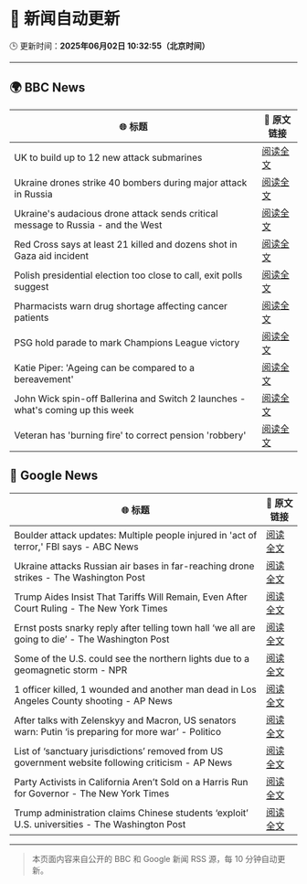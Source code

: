 # 🧠 新闻自动更新

🕒 更新时间：**2025年06月02日 10:32:55（北京时间）**

---

## 🌍 BBC News

| 🌐 标题 | 🔗 原文链接 |
|--------|-------------|
| UK to build up to 12 new attack submarines | [阅读全文](https://www.bbc.com/news/articles/c4g2jr1m49no) |
| Ukraine drones strike 40 bombers during major attack in Russia | [阅读全文](https://www.bbc.com/news/articles/c1ld7ppre9vo) |
| Ukraine's audacious drone attack sends critical message to Russia - and the West | [阅读全文](https://www.bbc.com/news/articles/c0r1jv0rn0ko) |
| Red Cross says at least 21 killed and dozens shot in Gaza aid incident | [阅读全文](https://www.bbc.com/news/articles/c991j01lym3o) |
| Polish presidential election too close to call, exit polls suggest | [阅读全文](https://www.bbc.com/news/articles/cx27897vedno) |
| Pharmacists warn drug shortage affecting cancer patients | [阅读全文](https://www.bbc.com/news/articles/c3wdlxdj6x3o) |
| PSG hold parade to mark Champions League victory | [阅读全文](https://www.bbc.com/sport/football/articles/c8e6g6kge4do) |
| Katie Piper: 'Ageing can be compared to a bereavement' | [阅读全文](https://www.bbc.com/news/articles/cx2j0jy7lreo) |
| John Wick spin-off Ballerina and Switch 2 launches - what's coming up this week | [阅读全文](https://www.bbc.com/news/articles/cp8dzjj511qo) |
| Veteran has 'burning fire' to correct pension 'robbery' | [阅读全文](https://www.bbc.com/news/articles/c2d5l7k3p31o) |

## 📰 Google News

| 🌐 标题 | 🔗 原文链接 |
|--------|-------------|
| Boulder attack updates: Multiple people injured in 'act of terror,' FBI says - ABC News | [阅读全文](https://news.google.com/rss/articles/CBMiogFBVV95cUxQM2JBUFk3QnU2QnNjNFpNV3N2NWZHRjlLUExSQ2hDb0cwWWVNM1JsLV9TU3NPOWt5aE5tVGlycC1sbkJNZE1vTjRCeGNiaEloTE1uXzU0N2VJZy1YdXI0b3Q1NDJRRTVBT05fVHZpc21WS3hOOGFvNGNGSG45SkNCT0pVZDB1V3JLaTZpY24yai1CWlB6bXlpcFR5OHdzVjAtR1HSAacBQVVfeXFMT2dTWUhXLUxuNVRTb2huRmdaMDktT2didGY2RGdVdlpiTVNmeEZpXzRyTTFtMXRfaUJNSG52cVRBRHE0Z0twX1VUbFFqZ2JUX2tWOFFKUjB4aWpjMm5tUkRnUGJkUXB6Vkh0UXlPcUc2YzRuOVp4TDlxbHNMU25yYTcyVUpIWlZqbWhIUHVnZHZycWdyOWdnYXg4SDM0bDk0Q0tCUE1SdVE?oc=5) |
| Ukraine attacks Russian air bases in far-reaching drone strikes - The Washington Post | [阅读全文](https://news.google.com/rss/articles/CBMikgFBVV95cUxNV2c4cGtWY3pJSDd4NjhyWmoycW8wa1lvUDF1SE1uREFmSmRIQlNXMllISEpCbVlVWWFaTF9tcUpyRFFNNGFJNjkwMmdsZGIzVjVUVFJqa1pjM3h1R3RHazZUZjBOczBob0hkS0dvSmFfZ1gyZzB6Q25vZVZPMFNseUZZQWRWOVdQa2NUSGNEdEJTZw?oc=5) |
| Trump Aides Insist That Tariffs Will Remain, Even After Court Ruling - The New York Times | [阅读全文](https://news.google.com/rss/articles/CBMikAFBVV95cUxPOURqYndkZkVGUUZTR2prbzUtQW0xeTQwakV3aVVBZ3htU1daczh3RWZEU0xLRU9rT3ZXTl81REFiUkZydGtnakFZSURnWm1Tb3pDRnI0d3lWcjdHSWNNRTV1bnp4UTFZVjlUc1lLQW9PblpzM25YUjdIdnd3b1ppbjdxS3NPZ3Z5eEg2SXRlU3k?oc=5) |
| Ernst posts snarky reply after telling town hall ‘we all are going to die’ - The Washington Post | [阅读全文](https://news.google.com/rss/articles/CBMihwFBVV95cUxQWDI1bWZGblV0NjdhcTdRdDlwZW1fY0w5Wk9wTi12M3ZBNnZQWi1rcmkyWW1wUVhZZWpCZ1I0N0N2R3k2eE9mNG1oc2I0dEZvYWd1YnBFY3lBbmU3X0tlcWtJZEVndFdicUR6OG1sV0FaczJHS2NfZTJWSXduNGhxX3JXZHdvVnM?oc=5) |
| Some of the U.S. could see the northern lights due to a geomagnetic storm - NPR | [阅读全文](https://news.google.com/rss/articles/CBMijwFBVV95cUxQZ2FYQVJ4bXc2Z2ZIOHl2NW9KLWJUbFAzSEVPNnVzdjh1cWQ3NnlFaktvR2wtSEJrWjQtVGVMM3RLNVdpQjdrbG05Wk9Vbl94M3RySEo4R3A3NGszVXFhMWNhUlJUU2pMTE5Vd1BqSzdhbXFlZDRTaWVlT0hiMnRhMElRWnBlX2FDUGVnd0tONA?oc=5) |
| 1 officer killed, 1 wounded and another man dead in Los Angeles County shooting - AP News | [阅读全文](https://news.google.com/rss/articles/CBMirAFBVV95cUxQYzA4dmpfWjNDbzh4VHpIRURTcTlrTm81WV9uaXJoSmstN1A0R2x6cnZNN252SE9PUzNKdzZrdnJEb3pVMXF4LVJsSlRtdDVnZjFKVGVUUEYxYl96MGktMThJV0lYeHE5bTV4ZU5la29oOVF2SHUwX2lfRm1UbjMtdmFUSVBEWFdqYVN3SnJBM0RzNkpyM0RLSVBabHFSRHR3ZkQ4UnRBdDhHcGZE?oc=5) |
| After talks with Zelenskyy and Macron, US senators warn: Putin ‘is preparing for more war’ - Politico | [阅读全文](https://news.google.com/rss/articles/CBMi0gFBVV95cUxQVEI3cTlwNHQ5SUFIbVAydF9mWEEzaVlad3lDclcyanVjZXc4ZmZHcWtTMVJTdGxTUC1YeGNxUnNhb2Q1UXNWbG90TDBoQlBfc2Mtems3bmNaSUxKeDBBLTM4cW95MUNFOVlMQUMzNzhiaHV6dmVuMEJ2MExxcVpmeUhrMUZJUXFHNWh1SnhkZGwtWThMbUZMcExyRGhGTDlDUjNlTHF5MTNTdzlHdXBqZ3dpNnhQU0liQVNoLUlsQUNyWjVCcVgxVDRqLS1EaVNpcmc?oc=5) |
| List of ‘sanctuary jurisdictions’ removed from US government website following criticism - AP News | [阅读全文](https://news.google.com/rss/articles/CBMiogFBVV95cUxNR0RWY1dOVVBWQ0VKNFpKTXRmMjg4M3ZqQmV0ZXR0OThuVUFYd3FNZmxzZ1VqdFA5amZraGk0NFNSVVlJZWF0c0ZGTFBhV1dGeUdBLWVXWmRia3BmUGZEbGZRTnBHVm5FZGIxZ1BfZXRoeGJMMHdIdTQyVU9yMXZrMF9IZG91RDZRLTJMZGlXVHRWM3JfS3B2a1pIZ2xDMXFXT0E?oc=5) |
| Party Activists in California Aren’t Sold on a Harris Run for Governor - The New York Times | [阅读全文](https://news.google.com/rss/articles/CBMijwFBVV95cUxPRlcycUZWTzBSdEJ1Y2dMcUVQOF9WU0NUZHdJeXZPUWNWdVFiWFBfTWJGTkRWTzJHR1BzTVYzOXVqbERuZktiaTJILVd5MVZ3alRad2xwY1RHS1dJVGVJY3R6Z2ExYVlyWHFsU2M4UWUwR1FkRl9HQ3VqaEE2X1hvUzZMQ2lMc3BVNFBZMVY3Zw?oc=5) |
| Trump administration claims Chinese students ‘exploit’ U.S. universities - The Washington Post | [阅读全文](https://news.google.com/rss/articles/CBMipgFBVV95cUxOVWpteEo0MlBDNnpSeUJHS0ZXOE5ENTZqMUhYeDRjREhMd0huWUZ3UHBVT1pUMWduUjFqcnM3dDMyVDdFdHNsazJGNTc3MnBJa09NRklMUGxqSWtjc09EQ0ZVOUlIQTdPMURxdzZvUWpUX0t0NzdaZEtMSGhMSXQ2X3M4dzhBZXNobE5UbElVM2tVQXM1ZG1abE0ycUxsRGstSmpTaEpR?oc=5) |

---
> 本页面内容来自公开的 BBC 和 Google 新闻 RSS 源，每 10 分钟自动更新。